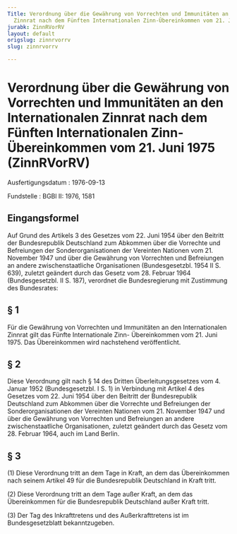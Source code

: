 ```yaml
---
Title: Verordnung über die Gewährung von Vorrechten und Immunitäten an den Internationalen
  Zinnrat nach dem Fünften Internationalen Zinn-Übereinkommen vom 21. Juni 1975
jurabk: ZinnRVorRV
layout: default
origslug: zinnrvorrv
slug: zinnrvorrv

---
```


# Verordnung über die Gewährung von Vorrechten und Immunitäten an den Internationalen Zinnrat nach dem Fünften Internationalen Zinn-Übereinkommen vom 21. Juni 1975 (ZinnRVorRV)

Ausfertigungsdatum
:   1976-09-13

Fundstelle
:   BGBl II: 1976, 1581

## Eingangsformel

Auf Grund des Artikels 3 des Gesetzes vom 22. Juni 1954 über den
Beitritt der Bundesrepublik Deutschland zum Abkommen über die
Vorrechte und Befreiungen der Sonderorganisationen der Vereinten
Nationen vom 21. November 1947 und über die Gewährung von Vorrechten
und Befreiungen an andere zwischenstaatliche Organisationen
(Bundesgesetzbl. 1954 II S. 639), zuletzt geändert durch das Gesetz
vom 28. Februar 1964 (Bundesgesetzbl. II S. 187), verordnet die
Bundesregierung mit Zustimmung des Bundesrates:

## § 1

Für die Gewährung von Vorrechten und Immunitäten an den
Internationalen Zinnrat gilt das Fünfte Internationale Zinn-
Übereinkommen vom 21. Juni 1975. Das Übereinkommen wird nachstehend
veröffentlicht.

## § 2

Diese Verordnung gilt nach § 14 des Dritten Überleitungsgesetzes vom
4\. Januar 1952 (Bundesgesetzbl. I S. 1) in Verbindung mit Artikel 4
des Gesetzes vom 22. Juni 1954 über den Beitritt der Bundesrepublik
Deutschland zum Abkommen über die Vorrechte und Befreiungen der
Sonderorganisationen der Vereinten Nationen vom 21. November 1947 und
über die Gewährung von Vorrechten und Befreiungen an andere
zwischenstaatliche Organisationen, zuletzt geändert durch das Gesetz
vom 28. Februar 1964, auch im Land Berlin.

## § 3

(1) Diese Verordnung tritt an dem Tage in Kraft, an dem das
Übereinkommen nach seinem Artikel 49 für die Bundesrepublik
Deutschland in Kraft tritt.

(2) Diese Verordnung tritt an dem Tage außer Kraft, an dem das
Übereinkommen für die Bundesrepublik Deutschland außer Kraft tritt.

(3) Der Tag des Inkrafttretens und des Außerkrafttretens ist im
Bundesgesetzblatt bekanntzugeben.

